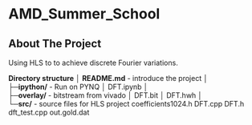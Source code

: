 # AMD_Summer_School
## About The Project
Using HLS to to achieve discrete Fourier variations.  

**Directory structure**
│  **README.md**  - introduce the project
│  
├─**ipython/**  -  Run on PYNQ 
│      DFT.ipynb
│      
├─**overlay/** -  bitstream from vivado 
│      DFT.bit
│      DFT.hwh
│      
└─**src/** - source files for HLS project 
        coefficients1024.h
        DFT.cpp
        DFT.h
        dft_test.cpp
        out.gold.dat
